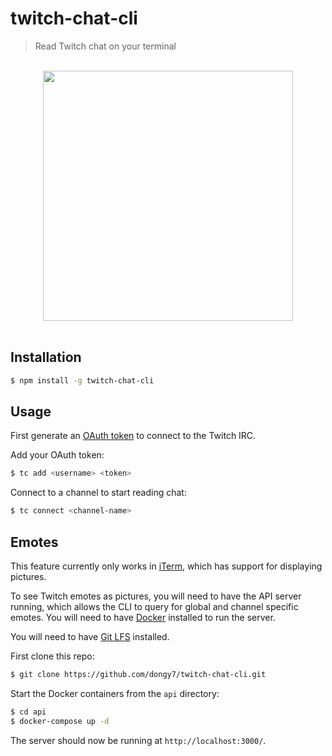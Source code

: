 # twitch-chat-cli

> Read Twitch chat on your terminal

<p align="center">
	<br>
	<img width="400" src="media/demo.gif">
	<br>
	<br>
</p>

## Installation

```sh
$ npm install -g twitch-chat-cli
```

## Usage

First generate an [OAuth token](https://twitchapps.com/tmi/) to connect to the Twitch IRC.

Add your OAuth token:

```sh
$ tc add <username> <token>
```

Connect to a channel to start reading chat:

```sh
$ tc connect <channel-name>
```

## Emotes

This feature currently only works in [iTerm](https://www.iterm2.com/), which has support for displaying pictures.

To see Twitch emotes as pictures, you will need to have the API server running, which allows the CLI to query for global and channel specific emotes. You will need to have [Docker](https://www.docker.com/community-edition) installed to run the server.

You will need to have [Git LFS](https://github.com/git-lfs/git-lfs) installed.

First clone this repo:

```sh
$ git clone https://github.com/dongy7/twitch-chat-cli.git
```

Start the Docker containers from the `api` directory:

```sh
$ cd api
$ docker-compose up -d
```

The server should now be running at `http://localhost:3000/`.
